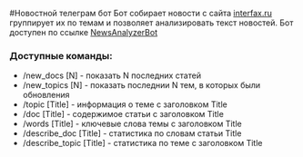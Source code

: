 #Новостной телеграм бот
Бот собирает новости с сайта [interfax.ru](https://www.interfax.ru/) группирует их по темам и позволяет анализировать текст новостей.
Бот доступен по ссылке [NewsAnalyzerBot](http://t.me/WikipediaAnalyzerBot)
### Доступные команды:
* /new\_docs [N] - показать N последних статей 
* /new\_topics [N] - показать последнии N тем, в которых были обновления
* /topic [Title] - информация о теме с заголовком Title 
* /doc [Title] - содержимое статьи с заголовком Title
* /words [Title] - ключевые слова темы с заголовком Title 
* /describe\_doc [Title] - статистика по словам статьи Title 
* /describe\_topic [Title] - статистика по теме с заголовком Title

